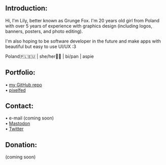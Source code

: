 ## Introduction:
Hi, I'm Lily, better known as Grunge Fox. I'm 20 years old girl from Poland with over 5 years <!--would be cool if it changes every year lol--> of experience with graphics design (including logos, banners, posters, and photo editing).  

I'm also hoping to be software developer in the future and make apps with beautiful but easy to use UI/UX :3

Poland🇵🇱🇪🇺 | she/her🏳️‍⚧️ | bi/pan | aspie
  
## Portfolio:  
• [my GitHub repo](https://github.com/grungefox/fox-oddities)  
• [pixelfed](https://pixelfed.social/grunge_fox)  
 
## Contact:  
• e-mail (coming soon) <!--create LinkedIn-->  
• [Mastodon](https://mastodon.social/@grunge_fox)  
• [Twitter](https://twitter.com/grunge_vixen)  

## Donation:
(coming soon)
<!--
[Liberapay]()
[PayPal]()
-->



<!--add some nice banner, dumbass-->







<!--
**grungefox/grungefox** is a ✨ _special_ ✨ repository because its `README.md` (this file) appears on your GitHub profile.

Here are some ideas to get you started:

- 🔭 I’m currently working on ...
- 🌱 I’m currently learning ...
- 👯 I’m looking to collaborate on ...
- 🤔 I’m looking for help with ...
- 💬 Ask me about ...
- 📫 How to reach me: ...
- 😄 Pronouns: ...
- ⚡ Fun fact: ...
-->
